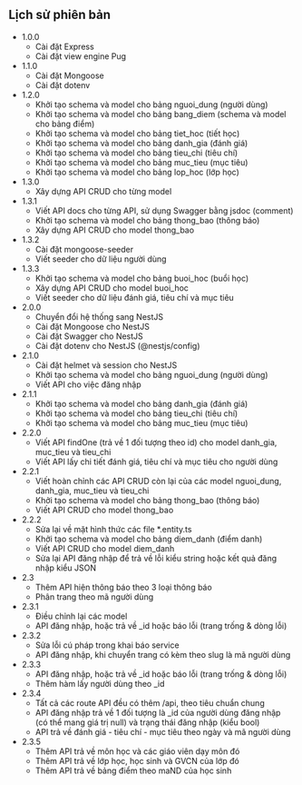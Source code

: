 ## Lịch sử phiên bản
- 1.0.0
	- Cài đặt Express
	- Cài đặt view engine Pug
- 1.1.0
	- Cài đặt Mongoose
	- Cài đặt dotenv
- 1.2.0
	- Khởi tạo schema và model cho bảng nguoi_dung (người dùng)
	- Khởi tạo schema và model cho bảng bang_diem (schema và model cho bảng điểm)
	- Khởi tạo schema và model cho bảng tiet_hoc (tiết học)
	- Khởi tạo schema và model cho bảng danh_gia (đánh giá)
	- Khởi tạo schema và model cho bảng tieu_chi (tiêu chí)
	- Khởi tạo schema và model cho bảng muc_tieu (mục tiêu)
	- Khởi tạo schema và model cho bảng lop_hoc (lớp học)
- 1.3.0
	- Xây dựng API CRUD cho từng model
- 1.3.1
	- Viết API docs cho từng API, sử dụng Swagger bằng jsdoc (comment)
	- Khởi tạo schema và model cho bảng thong_bao (thông báo)
	- Xây dựng API CRUD cho model thong_bao
- 1.3.2
	- Cài đặt mongoose-seeder
	- Viết seeder cho dữ liệu người dùng
- 1.3.3
	- Khởi tạo schema và model cho bảng buoi_hoc (buổi học)
	- Xây dựng API CRUD cho model buoi_hoc
	- Viết seeder cho dữ liệu đánh giá, tiêu chí và mục tiêu
- 2.0.0
	- Chuyển đổi hệ thống sang NestJS
	- Cài đặt Mongoose cho NestJS
	- Cài đặt Swagger cho NestJS
	- Cài đặt dotenv cho NestJS (@nestjs/config)
- 2.1.0
	- Cài đặt helmet và session cho NestJS
	- Khởi tạo schema và model cho bảng nguoi_dung (người dùng)
	- Viết API cho việc đăng nhập
- 2.1.1
	- Khởi tạo schema và model cho bảng danh_gia (đánh giá)
	- Khởi tạo schema và model cho bảng tieu_chi (tiêu chí)
	- Khởi tạo schema và model cho bảng muc_tieu (mục tiêu)
- 2.2.0
	- Viết API findOne (trả về 1 đối tượng theo id) cho model danh_gia, muc_tieu và tieu_chi
	- Viết API lấy chi tiết đánh giá, tiêu chí và mục tiêu cho người dùng
- 2.2.1
	- Viết hoàn chỉnh các API CRUD còn lại của các model nguoi_dung, danh_gia, muc_tieu và tieu_chi
	- Khởi tạo schema và model cho bảng thong_bao (thông báo)
	- Viết API CRUD cho model thong_bao
- 2.2.2
	- Sửa lại về mặt hình thức các file *.entity.ts
	- Khởi tạo schema và model cho bảng diem_danh (điểm danh)
	- Viết API CRUD cho model diem_danh
	- Sửa lại API đăng nhập để trả về lỗi kiểu string hoặc kết quả đăng nhập kiểu JSON
- 2.3
	- Thêm API hiện thông báo theo 3 loại thông báo
	- Phân trang theo mã người dùng
- 2.3.1
	- Điều chỉnh lại các model
	- API đăng nhập, hoặc trả về _id hoặc báo lỗi (trang trống & dòng lỗi)
- 2.3.2
	- Sửa lỗi cú pháp trong khai báo service
	- API đăng nhập, khi chuyển trang có kèm theo slug là mã người dùng
- 2.3.3
	- API đăng nhập, hoặc trả về _id hoặc báo lỗi (trang trống & dòng lỗi)
	- Thêm hàm lấy người dùng theo _id
- 2.3.4
	- Tất cả các route API đều có thêm /api, theo tiêu chuẩn chung
	- API đăng nhập trả về 1 đối tượng là _id của người dùng đăng nhập (có thể mang giá trị null) và trạng thái đăng nhập (kiểu bool)
	- API trả về đánh giá - tiêu chí - mục tiêu theo ngày và mã người dùng
- 2.3.5
	- Thêm API trả về môn học và các giáo viên dạy môn đó
	- Thêm API trả về lớp học, học sinh và GVCN của lớp đó
	- Thêm API trả về bảng điểm theo maND của học sinh
